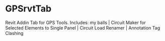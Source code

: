 # GPSrvtTab
Revit Addin Tab for GPS Tools.
Includes: 
 my balls | Circuit Maker for Selected Elements to Single Panel
 | Circuit Load Renamer
 | Annotation Tag Clashing
